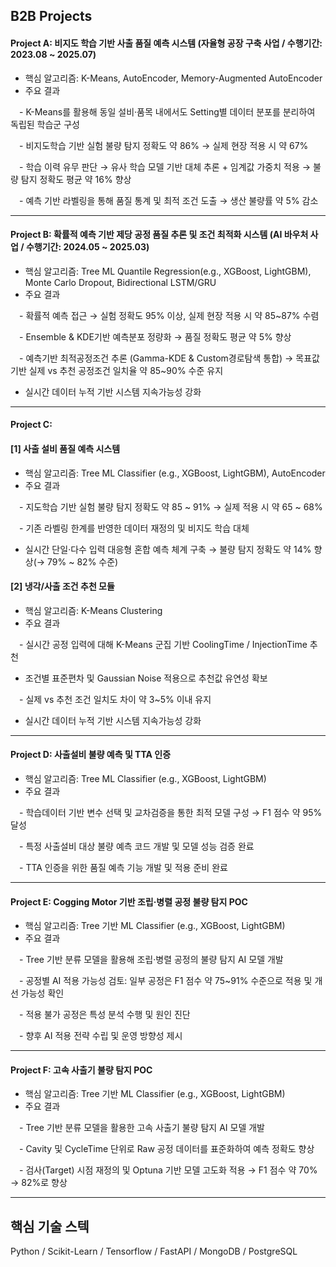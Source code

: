 ## B2B Projects

#### Project A: 비지도 학습 기반 사출 품질 예측 시스템 (자율형 공장 구축 사업 / 수행기간: 2023.08 ~ 2025.07)
- 핵심 알고리즘: K-Means, AutoEncoder, Memory-Augmented AutoEncoder
- 주요 결과
  
 - K-Means를 활용해 동일 설비·품목 내에서도 Setting별 데이터 분포를 분리하여 독립된 학습군 구성
  
 - 비지도학습 기반 실험 불량 탐지 정확도 약 86% → 실제 현장 적용 시 약 67% 
 
 - 학습 이력 유무 판단 → 유사 학습 모델 기반 대체 추론 + 임계값 가중치 적용 → 불량 탐지 정확도 평균 약 16% 향상
 
 - 예측 기반 라벨링을 통해 품질 통계 및 최적 조건 도출 → 생산 불량률 약 5% 감소
 

--- 

#### Project B: 확률적 예측 기반 제당 공정 품질 추론 및 조건 최적화 시스템 (AI 바우처 사업 / 수행기간: 2024.05 ~ 2025.03)
- 핵심 알고리즘: Tree ML Quantile Regression(e.g., XGBoost, LightGBM), Monte Carlo Dropout, Bidirectional LSTM/GRU
- 주요 결과
  
 - 확률적 예측 접근 → 실험 정확도 95% 이상, 실제 현장 적용 시 약 85~87% 수렴
 
 - Ensemble & KDE기반 예측분포 정량화 → 품질 정확도 평균 약 5% 향상
 
 - 예측기반 최적공정조건 추론 (Gamma-KDE & Custom경로탐색 통합) → 목표값 기반 실제 vs 추천 공정조건 일치율 약 85~90% 수준 유지 

 - 실시간 데이터 누적 기반 시스템 지속가능성 강화
 

---

#### Project C: 
#### [1] 사출 설비 품질 예측 시스템
- 핵심 알고리즘: Tree ML Classifier (e.g., XGBoost, LightGBM), AutoEncoder
- 주요 결과
  
 - 지도학습 기반 실험 불량 탐지 정확도 약 85 ~ 91% → 실제 적용 시 약 65 ~ 68%

 - 기존 라벨링 한계를 반영한 데이터 재정의 및 비지도 학습 대체 

 - 실시간 단일·다수 입력 대응형 혼합 예측 체계 구축 → 불량 탐지 정확도 약 14% 향상(→ 79% ~ 82% 수준)


#### [2] 냉각/사출 조건 추천 모듈
- 핵심 알고리즘: K-Means Clustering
- 주요 결과
  
 - 실시간 공정 입력에 대해 K-Means 군집 기반 CoolingTime / InjectionTime 추천
 
 - 조건별 표준편차 및 Gaussian Noise 적용으로 추천값 유연성 확보
   
 - 실제 vs 추천 조건 일치도 차이 약 3~5% 이내 유지

 - 실시간 데이터 누적 기반 시스템 지속가능성 강화

---

#### Project D: 사출설비 불량 예측 및 TTA 인증
- 핵심 알고리즘: Tree ML Classifier (e.g., XGBoost, LightGBM)
- 주요 결과
  
 - 학습데이터 기반 변수 선택 및 교차검증을 통한 최적 모델 구성 → F1 점수 약 95% 달성
 
 - 특정 사출설비 대상 불량 예측 코드 개발 및 모델 성능 검증 완료
 
 - TTA 인증을 위한 품질 예측 기능 개발 및 적용 준비 완료
 

---

#### Project E: Cogging Motor 기반 조립·병렬 공정 불량 탐지 POC
- 핵심 알고리즘: Tree 기반 ML Classifier (e.g., XGBoost, LightGBM)
- 주요 결과
  
 - Tree 기반 분류 모델을 활용해 조립·병렬 공정의 불량 탐지 AI 모델 개발
 
 - 공정별 AI 적용 가능성 검토: 일부 공정은 F1 점수 약 75~91% 수준으로 적용 및 개선 가능성 확인
 
 - 적용 불가 공정은 특성 분석 수행 및 원인 진단
 
 - 향후 AI 적용 전략 수립 및 운영 방향성 제시
 

---

#### Project F: 고속 사출기 불량 탐지 POC
- 핵심 알고리즘: Tree 기반 ML Classifier (e.g., XGBoost, LightGBM)
- 주요 결과
  
 - Tree 기반 분류 모델을 활용한 고속 사출기 불량 탐지 AI 모델 개발
 
 - Cavity 및 CycleTime 단위로 Raw 공정 데이터를 표준화하여 예측 정확도 향상

 - 검사(Target) 시점 재정의 및 Optuna 기반 모델 고도화 적용 → F1 점수 약 70% → 82%로 향상

 ---
 

## 핵심 기술 스텍
Python / Scikit-Learn / Tensorflow / FastAPI / MongoDB / PostgreSQL 



